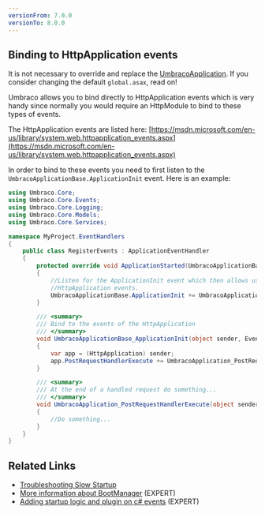 ```yaml
---
versionFrom: 7.0.0
versionTo: 8.0.0
---
```


## Binding to HttpApplication events

It is not necessary to override and replace the [UmbracoApplication](https://our.umbraco.com/apidocs/v7/csharp/api/Umbraco.Web.UmbracoApplication.html).  If you consider changing the default `global.asax`, read on!

Umbraco allows you to bind directly to HttpApplication events which is very handy since normally you would require an HttpModule to bind to these types of events.

The HttpApplication events are listed here: [https://msdn.microsoft.com/en-us/library/system.web.httpapplication_events.aspx](https://msdn.microsoft.com/en-us/library/system.web.httpapplication_events.aspx)

In order to bind to these events you need to first listen to the `UmbracoApplicationBase.ApplicationInit` event. Here is an example:

```csharp
using Umbraco.Core;
using Umbraco.Core.Events;
using Umbraco.Core.Logging;
using Umbraco.Core.Models;
using Umbraco.Core.Services;

namespace MyProject.EventHandlers
{
    public class RegisterEvents : ApplicationEventHandler
    {
        protected override void ApplicationStarted(UmbracoApplicationBase umbracoApplication, ApplicationContext applicationContext)
        {
            //Listen for the ApplicationInit event which then allows us to bind to the
            //HttpApplication events.
            UmbracoApplicationBase.ApplicationInit += UmbracoApplicationBase_ApplicationInit;
        }

        /// <summary>
        /// Bind to the events of the HttpApplication
        /// </summary>
        void UmbracoApplicationBase_ApplicationInit(object sender, EventArgs e)
        {
            var app = (HttpApplication) sender;
            app.PostRequestHandlerExecute += UmbracoApplication_PostRequestHandlerExecute;
        }

        /// <summary>
        /// At the end of a handled request do something...
        /// </summary>
        void UmbracoApplication_PostRequestHandlerExecute(object sender, EventArgs e)
        {
            //Do something...
        }
    }
}
```

## Related Links
* [Troubleshooting Slow Startup](Troubleshooting-Slow-Startup.md)
* [More information about BootManager](Understanding-Bootmanagers.md) (EXPERT)
* [Adding startup logic and plugin on c# events](Application-Startup.md) (EXPERT)
